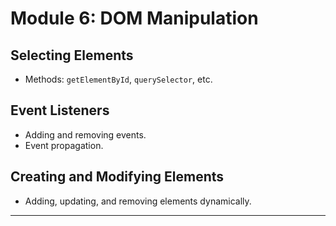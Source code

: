# Module 6: DOM Manipulation

## Selecting Elements

- Methods: `getElementById`, `querySelector`, etc.

## Event Listeners

- Adding and removing events.
- Event propagation.

## Creating and Modifying Elements

- Adding, updating, and removing elements dynamically.

---
